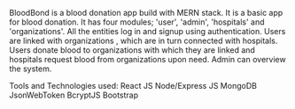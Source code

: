 BloodBond is a blood donation app build with MERN stack. It is a basic app for blood donation.
It has four modules; 'user', 'admin', 'hospitals' and 'organizations'.
All the entities log in and signup using authentication.
Users are linked with organizations , which are in turn connected with hospitals. 
Users donate blood to organizations with which they are linked and hospitals request blood from organizations upon need. 
Admin can overview the system. 

Tools and Technologies used: 
React JS
Node/Express JS
MongoDB
JsonWebToken
BcryptJS
Bootstrap

